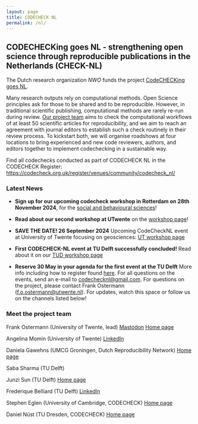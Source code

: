 ```yaml
---
layout: page
title: CODECHECK NL
permalink: /nl/
---
```


## CODECHECKing goes NL - strengthening open science through reproducible publications in the Netherlands (CHECK-NL)

The Dutch research organization *NWO* funds the project [CodeCHECKing goes NL](https://www.nwo.nl/projecten/osf232063).

Many research outputs rely on computational methods.
Open Science principles ask for those to be shared and to be reproducible.
However, in traditional scientific publishing, computational methods are rarely re-run during review.
[Our project team](#meet-the-project-team) aims to check the computational workflows of at least 50 scientific articles for reproducibility, and we aim to reach an agreement with journal editors to establish such a check routinely in their review process.
To kickstart both, we will organise roadshows at four locations to bring experienced and new code reviewers, authors, and editors together to implement codechecking in a sustainable way.

Find all codechecks conducted as part of CODECHECK NL in the CODECHECK Register: <https://codecheck.org.uk/register/venues/community/codecheck_nl/>

### Latest News

- **Sign up for our upcoming codecheck workshop in Rotterdam on 28th November 2024**, for the [social and behavioural sciences](https://codecheck.org.uk/nl-workshop3/)!
  
- **Read about our second workshop at UTwente** on the [workshop page](https://codecheck.org.uk/nl-workshop2/)!
  
- **SAVE THE DATE! 26 September 2024** Upcoming CodeCheckNL event at University of Twente focusing on geosciences: [UT workshop page](https://codecheck.org.uk/nl-workshop2/)

- **First CODECHECK-NL event at TU Delft successfully concluded!** Read about it on our [TUD workshop page](https://codecheck.org.uk/nl-workshop1/)

- **Reserve 30 May in your agenda for the first event  at the TU Delft** More info including how to register found [here](https://codecheck.org.uk/nl-workshop1/). For all questions on the events, send an e-mail to codechecknl@gmail.com. For questions on the project, please contact Frank Ostermann (f.o.ostermann@utwente.nl). For updates, watch this space or follow us on the channels listed below!

### Meet the project team

Frank Ostermann (University of Twente, lead)
[Mastodon](https://mstdn.social/@f_ostermann)
[Home page](https://research.utwente.nl/en/persons/frank-ostermann)

Angelina Momin (University of Twente)
[LinkedIn](https://www.linkedin.com/in/angelina-momin)

Daniela Gawehns (UMCG Groningen, Dutch Reproducibility Network)
[Home page](https://danielagawehns.github.io/)

Saba Sharma (TU Delft)

Junzi Sun (TU Delft)
[Home page](https://junzis.com/)

Frederique Belliard (TU Delft)
[LinkedIn](https://www.linkedin.com/in/fredbelliard/)

Stephen Eglen (University of Cambridge, CODECHECK)
[Home page](https://sje30.github.io)

Daniel Nüst (TU Dresden, CODECHECK)
[Home page](https://nordholmen.net/)
